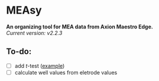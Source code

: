# MEAsy
**An organizing tool for MEA data from Axion Maestro Edge.**    
*Current version: v2.2.3*

## To-do:

- [ ] add *t*-test ([example](https://www.cell.com/cms/10.1016/j.heliyon.2022.e11757/asset/2a4580fe-3d50-470c-b12c-bebe9b4e7bfd/main.assets/gr5_lrg.jpg))
- [ ] calculate well values from eletrode values
